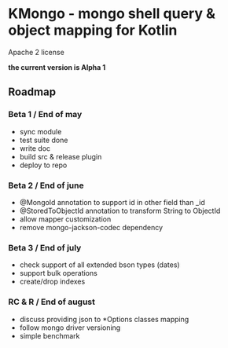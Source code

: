 # KMongo - mongo shell query & object mapping for Kotlin

Apache 2 license

**the current version is Alpha 1**  

## Roadmap

### Beta 1 / End of may

 * sync module
 * test suite done
 * write doc
 * build src & release plugin
 * deploy to repo

### Beta 2 / End of june 

 * @MongoId annotation to support id in other field than _id
 * @StoredToObjectId annotation to transform String to ObjectId 
 * allow mapper customization 
 * remove mongo-jackson-codec dependency
 
### Beta 3 / End of july 

 * check support of all extended bson types (dates)
 * support bulk operations
 * create/drop indexes
 
### RC & R / End of august 

 * discuss providing json to *Options classes mapping 
 * follow mongo driver versioning
 * simple benchmark
